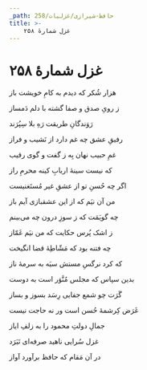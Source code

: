 ```yaml
---
_path: حافظ-شیرازی/غزلیات/258
title: >-
    غزل شمارهٔ ۲۵۸
---
```

# غزل شمارهٔ ۲۵۸

<div class="b" id="bn1"><div class="m1"><p>هزار شُکر که دیدم به کامِ خویشت باز</p></div>
<div class="m2"><p>ز رویِ صدق و صفا گشته با دلم دَمساز</p></div></div>
<div class="b" id="bn2"><div class="m1"><p>رَوَندگانِ طریقت رَهِ بلا سِپُرَند</p></div>
<div class="m2"><p>رفیقِ عشق چه غم دارد از نَشیب و فراز</p></div></div>
<div class="b" id="bn3"><div class="m1"><p>غمِ حبیب نهان بِه ز گفت و گوی رقیب</p></div>
<div class="m2"><p>که نیست سینهٔ اربابِ کینه محرمِ راز</p></div></div>
<div class="b" id="bn4"><div class="m1"><p>اگر چه حُسنِ تو از عشقِ غیر مُستَغنیست</p></div>
<div class="m2"><p>من آن نیَم که از این عشقبازی آیم باز</p></div></div>
<div class="b" id="bn5"><div class="m1"><p>چه گویَمَت که ز سوزِ درون چه می‌بینم</p></div>
<div class="m2"><p>ز اشک پُرس حکایت که من نیَم غَمّاز</p></div></div>
<div class="b" id="bn6"><div class="m1"><p>چه فتنه بود که مَشّاطِهٔ قضا انگیخت</p></div>
<div class="m2"><p>که کرد نرگسِ مستش سیَه به سرمهٔ ناز</p></div></div>
<div class="b" id="bn7"><div class="m1"><p>بدین سپاس که مجلس مُنَّوَر است به دوست</p></div>
<div class="m2"><p>گَرَت چو شمع جفایی رِسَد بسوز و بساز</p></div></div>
<div class="b" id="bn8"><div class="m1"><p>غَرَض کِرشمهٔ حُسن است ور نه حاجت نیست</p></div>
<div class="m2"><p>جمالِ دولتِ محمود را به زلفِ ایاز</p></div></div>
<div class="b" id="bn9"><div class="m1"><p>غزل سُرایی ناهید صرفه‌ای نَبَرَد</p></div>
<div class="m2"><p>در آن مَقام که حافظ برآورد آواز</p></div></div>
